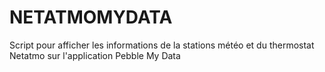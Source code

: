 NETATMOMYDATA
=============

Script pour afficher les informations de la stations météo et du thermostat Netatmo sur l'application Pebble My Data
